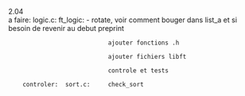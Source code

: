 2.04	
		a faire:	logic.c:	ft_logic:	- rotate, voir comment bouger dans 
											list_a et si besoin de revenir au debut
								preprint

								ajouter fonctions .h

								ajouter fichiers libft

								controle et tests 
					
		controler:	sort.c:		check_sort

